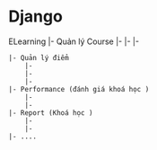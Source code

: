 # Django
ELearning
    |- Quản lý Course 
        |-
        |-
        |-

    |- Quản lý điểm 
        |-
        |-
        |-
    |- Performance (đánh giá khoá học )
        |-
        |-
    |- Report (Khoá học )
        |-
        |-
    |- ....
